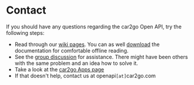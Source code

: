 # Contact #

If you should have any questions regarding the car2go Open API, try the following steps:

  * Read through our [wiki pages](overview.md). You can as well [download](http://code.google.com/p/car2go/downloads/list) the documentation for comfortable offline reading.
  * See the [group discussion](http://groups.google.com/group/car2go-openapi) for assistance. There might have been others with the same problem and an idea how to solve it.
  * Take a look at the [car2go Apps page](http://www.car2go.com/apps/en/)
  * If that doesn't help, contact us at openapi`[at]`car2go.com